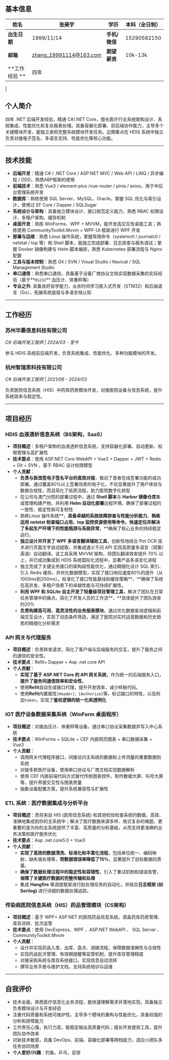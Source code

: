 ## 基本信息

| **姓名**     | 张昊宇                 | **学历**      | 本科（全日制） |
| ------------ | ---------------------- | ------------- | -------------- |
| **出生日期** | 1999/11/14             | **手机/微信** | 15290582150    |
| **邮箱**     | zhang_19991114@163.com | **期望薪资**  | 10k-13k       |
|  **工作经验 **  |四年 | | 
|
## 个人简介

四年 .NET 后端开发经验，精通 C#/.NET Core，擅长医疗行业系统架构设计、系统集成、性能优化和复杂报表处理。具备容器化部署、前后端协作能力，主导多个关键模块开发，能独立承担完整系统模块开发任务。近期重点在 HDIS 系统中独立负责对接电子签名、多语言支持、性能优化等核心功能。

------

## 技术技能

- **后端开发**：精通 C# / .NET Core / ASP.NET MVC / Web API / LINQ / 异步编程 / DDD，熟悉ABP框架的使用
- **前端技术**：熟悉 Vue3 / element-plus /vue-router / pinia / axios，用于中后台管理系统开发
- **数据库**：熟练使用 SQL Server、MySQL、Oracle，掌握 SQL 优化与索引设计，使用过 EF Core / Dapper / SQLSugar
- **系统设计与架构**：具备独立模块设计、接口规范定义能力，熟悉 RBAC 权限设计、多租户架构、缓存机制
- **桌面开发**：熟练 WinForms、WPF + MVVM，能开发高交互性桌面工具；熟练使用 CommunityToolkit.Mvvm + WPF-UI 框架进行 WPF 开发
- **部署与运维**：熟悉 Linux 操作系统，掌握常用命令（systemctl / journalctl / netstat / top 等）和 Shell 脚本，能独立完成部署、日志排查与服务调试；掌握 Docker 镜像构建与 Helm 脚本编排，熟悉 Kubernetes 部署流程与 Nginx 配置
- **工具与版本控制**：熟悉 Git / SVN / Visual Studio / Navicat / SQL Management Studio
- **串口通信**：熟悉串口通信，具备基于设备厂商协议文档实现数据采集的实际经验（基于**`RS232`** 血压计、体重秤等）
- **专业之外**: 具备良好自学能力，业余时间学习嵌入式开发（STM32）和后端语言（Go），拓展系统底层与多语言栈认知

------

## 工作经历

### 苏州华墨信息科技有限公司

*C# 后端开发工程师 | 2024/03 - 至今*

参与 HDIS 系统前后端开发，负责系统集成、性能优化、多种功能模块的开发。

### 杭州智瑞思科技有限公司

*C# 后端开发工程师 | 2021/06 - 2024/03*

负责医院信息系统（HIS）中药库药房模块开发，对接医院设备与信息系统，提升系统效率与稳定性。

------

## 项目经历

### HDIS 血液透析信息系统（BS架构，SaaS）

- **项目概述**：多租户架构的血液透析信息系统，支持容器化部署、自动更新、权限管理与高扩展性
- **技术要点**：使用 ASP.NET Core WebAPI + Vue3 + Dapper + JWT + Redis + Git + SVN ，基于 RBAC 设计权限模型
- **个人贡献**：
  - **负责与医信签电子签名平台的高效对接**，推动了患者在线签署功能的成功部署。通过覆盖80%以上签署场景的电子化，不仅显著提升了用户体验与数据合规性，而且简化了纸质流程，助力医院数字化转型
  - 在公司与澳门分院的部署过程中，通过 **Shell 脚本**与 **Harbor 镜像仓库**集成管理构建产物，并利用 **Helm 自动化部署**远程环境，确保了部署过程的一致性、稳定性和可复制性
  - 熟练Linux 操作系统**，**具备卓越的系统故障排查与性能分析能力**。**熟练运用 netstat 检查端口占用、top 监控资源使用等命令，快速定位并解决了多起生产环境下的性能瓶颈与系统异常**，**确保了核心业务的持续稳定运行。
  - **独立设计并开发了 WPF 多语言翻译辅助工具**，创新性地结合 Pot OCR 技术进行页面文字自动提取，并集成通义千问 API 实现高质量多语言（简繁/英语）自动翻译。该工具采用 MVVM 架构，将团队翻译效率提升 70% 以上，并已成功集成到 HDIS 系统国际化流程中，显著产品多语言化进程
  - 独立完成了关键业务接口的架构级性能优化，通过精细化设计 SQL 索引、引入 Redis 缓存，并优化数据模型，实现了接口响应速度80%的提升（从1000ms到200ms）。标准化了接口性能基线和缓存策略**，**确保了系统在高并发、多租户场景下的卓越性能与可持续扩展性。
  - **利用 WPF 和 SQLite 自主开发了轻量级项目管理工具**，解决了团队在日常任务管理中的痛点。简化了开发人员的工作流**，**具体提升了团队效率约20%
  - **负责构建高可用、高灵活性的业务报表模块**。通过优化数据查询逻辑和前端交互设计，实现了动态条件筛选，满足了医院对实时运营数据和历史趋势的精细化分析需求

### API 网关与代理服务

- **项目概述**：负责转发请求，简化了客户端与后端服务的交互，提升了服务之间的通信的安全性。
- **技术要点**：Refit+ Dapper + Asp .net core API
- **个人贡献**：
  - **实现了基于 ASP.NET Core 的 API 网关系统**，作为统一的后端服务入口，**提升了服务间通信效率和安全性**。
  - 使用**Refit**自动生成接口代理，提升开发效率，减少样板代码。
  - 使用**Refit**内置属性`[Header]，[Authorize]`等，标记接口的特性，以及附加`token`，实现了**鉴权逻辑的统一化和透明化**

### IOT 医疗设备数据采集系统（WinForm 桌面程序）

- **项目概述**：对接血压计、体重秤等设备，通过串口协议采集数据并写入中心系统
- **技术要点**：WinForms + SQLite + CEF 内嵌网页图表 + 串口数据采集 + Vue3
- **个人贡献**：
  - 调用网关代理程序接口，间接访问主系统的数据和上传测量的重要数据到系统
  - 对接多款医疗设备，使用串口协议与厂商文档实现数据解析
  - 使用 CEF 内嵌前端代码方式替代传统图表控件，制作数据大屏、叫号大屏等，提升界面交互性与图表质量
  - 抽象设备配置方案，提升系统兼容性与扩展性

### ETL 系统：医疗数据集成与分析平台

- **项目概述**：责将来自 HIS (医院信息系统) 和其他检验检查系统的数据，高效、准确地集成到你的主系统中；解决了医疗数据来源多样、格式复杂的难题，更重要的是为你的主系统提供了丰富、高质量的分析基础，从而支持更准确的业务决策和医疗服务优化
- **技术要点**：Asp .net core5.0 + Vue3
- **个人贡献**：
  - **实现了高效的数据清洗、标准化和丰富化流程**，包括单位统一、编码映射、缺失值处理等，**将数据错误率降低了15%**，显著提升了目标数据的质量。
  - **确保了数据处理过程中的稳定性和容错性**，引入了重试机制和错误告警，**保障了关键医疗数据的完整传输和处理**
  - 集成 **Hangfire**  等调度框架进行批处理任务的自动化，并结合**日志框架 (如 Serilog)** 进行详细的数据处理追踪。

### 传染病医院信息系统（HIS）药品管理模块（CS架构）

- **项目概述**：基于 WPF+ ASP.NET 的医院药品信息系统，涵盖药库药房管理、库存流转、批次监管
- **技术要点**：使用 DevExpress、WPF 、ASP.NET WebAPI 、 SQL Server 、CommunityToolkit.Mvvm 
- **个人贡献**：
  - 设计并实现药品入库、出库、盘点、调拨流程，保障数据准确性与合规性
  - 实现药品批次管理、有效期提醒等监管机制，提升库存管理精度
  - 对接采购系统与库存系统接口，实现信息自动流转
  - 撰写业务手册与维护文档，支持系统培训与运维

------

## 自我评价

- 技术全面，熟悉医疗信息化业务流程，能快速理解需求并落地实现，具备独立负责模块设计与开发经验
- 注重代码质量和系统可维护性，主导多个模块的重构与性能优化，具备较强的分析和排障能力
- 工作责任心强，执行力高，能稳定输出高质量代码；擅长开发提效工具，提升团队协作效率
- 对新技术敏感，具备 DevOps、前端、容器化部署等跨栈能力，适应小团队多任务协同场景
- **个人爱好/兴趣**：钓鱼，乒乓，足球

